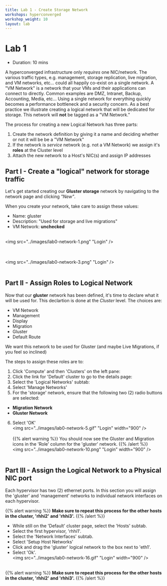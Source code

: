 ```yaml
---
title: Lab 1 - Create Storage Network
workshops: hyperconverged
workshop_weight: 10
layout: lab
---
```


# Lab 1

* Duration: 10 mins

A hyperconverged infrastructure only *requires* one NIC/network.  The various
traffic types, e.g. management, storage replication, live migration, and VM
networks, etc... could all happily co-exist on a single network.  A "VM Network"
is a network that your VMs and their applications can connect to directly.
Common  examples are DMZ, Intranet, Backup, Accounting, Media, etc...
Using a single network for everything quickly becomes a performance bottleneck
and a security concern.  As a best practice we illustrate creating a logical
network that will be dedicated for storage.  This network will **not** be
tagged as a "VM Network."

The process for creating a new Logical Network has three parts:

1. Create the network definition by giving it a name and deciding whether or not
   it will be be a "VM Network"
2. If the network is *service* network (e.g. not a VM Network) we assign it's
   **roles** at the Cluster level
3. Attach the new network to a Host's NIC(s) and assign IP addresses

## Part I - Create a "logical" network for storage traffic

 Let's get started creating our **Gluster storage** network by
 navigating to the network page and clicking *"New"*.

 When you create your network, take care to assign these values:

 - Name: gluster
 - Description: "Used for storage and live migrations"
 - VM Network: **unchecked**

<br><img src="../images/lab0-network-1.png" "Login" /><br><br>

<br><img src="../images/lab0-network-3.png" "Login" /><br><br>

## Part II - Assign Roles to Logical Network

 Now that our **gluster** network has been defined, it's time to declare what it
 will be used for.  This declartion is done at the *Cluster* level.  The choices
 are:

 - VM Network
 - Management
 - Display
 - Migration
 - Gluster
 - Default Route

 We want this network to be used for Gluster (and maybe Live Migrations,
 if you feel so inclined)

 The steps to assign these roles are to:

 1. Click 'Compute' and then 'Clusters' on the left pane:
 2. Click the link for 'Default' cluster to go to the details page:
 3. Select the 'Logical Networks' subtab:
 4. Select 'Manage Networks'
 5. For the 'storage' network, ensure that the following two (2) radio buttons are selected:
  - **Migration Network**
  - **Gluster Network**
 6. Select 'OK'
<br><img src="../images/lab0-network-5.gif" "Login" width="900" /><br><br>
{{% alert warning %}}
You should now see the Gluster and Migration icons in the 'Role' column for the 'gluster' network.
{{% /alert %}}
<br><img src="../images/lab0-network-10.png" "Login" width="900" /><br><br>


## Part III - Assign the Logical Network to a Physical NIC port

Each hypervisor has two (2) ethernet ports. In this section you will assign the 'gluster' and 'management' networks to individual network interfaces on each hypervisor.

{{% alert warning %}}
**Make sure to repeat this process for the other hosts in the cluster, 'rhhi2' and 'rhhi3'.**
{{% /alert %}}

- While still on the 'Default' cluster page, select the 'Hosts' subtab.
- Select the first hypervisor, 'rhhi1'.
- Select the 'Network Interfaces' subtab.
- Select 'Setup Host Networks'
- Click and drag the 'gluster' logical network to the box next to 'eth1'.
- Select 'Ok'.
<br><img src="../images/lab0-network-16.gif" "Login" width="900" /><br><br>

{{% alert warning %}}
**Make sure to repeat this process for the other hosts in the cluster, 'rhhi2' and 'rhhi3'.**
{{% /alert %}}
